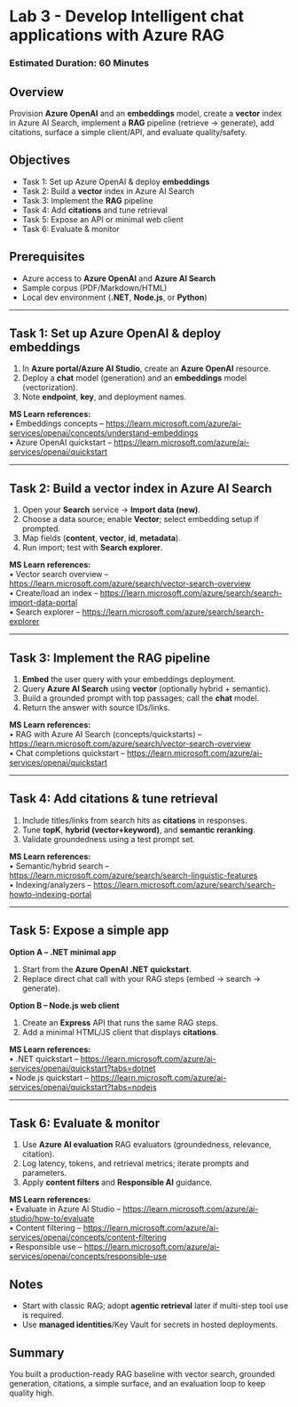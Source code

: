 # Lab 3 - Develop Intelligent chat applications with Azure RAG

### Estimated Duration: 60 Minutes

## Overview
Provision **Azure OpenAI** and an **embeddings** model, create a **vector** index in Azure AI Search, implement a **RAG** pipeline (retrieve → generate), add citations, surface a simple client/API, and evaluate quality/safety.

## Objectives
- Task 1: Set up Azure OpenAI & deploy **embeddings**  
- Task 2: Build a **vector** index in Azure AI Search  
- Task 3: Implement the **RAG** pipeline  
- Task 4: Add **citations** and tune retrieval  
- Task 5: Expose an API or minimal web client  
- Task 6: Evaluate & monitor

## Prerequisites
- Azure access to **Azure OpenAI** and **Azure AI Search**  
- Sample corpus (PDF/Markdown/HTML)  
- Local dev environment (**.NET**, **Node.js**, or **Python**)

---

## Task 1: Set up Azure OpenAI & deploy embeddings
1. In **Azure portal/Azure AI Studio**, create an **Azure OpenAI** resource.  
2. Deploy a **chat** model (generation) and an **embeddings** model (vectorization).  
3. Note **endpoint**, **key**, and deployment names.

**MS Learn references:**  
• Embeddings concepts – https://learn.microsoft.com/azure/ai-services/openai/concepts/understand-embeddings  
• Azure OpenAI quickstart – https://learn.microsoft.com/azure/ai-services/openai/quickstart

---

## Task 2: Build a vector index in Azure AI Search
1. Open your **Search** service → **Import data (new)**.  
2. Choose a data source; enable **Vector**; select embedding setup if prompted.  
3. Map fields (**content**, **vector**, **id**, **metadata**).  
4. Run import; test with **Search explorer**.

**MS Learn references:**  
• Vector search overview – https://learn.microsoft.com/azure/search/vector-search-overview  
• Create/load an index – https://learn.microsoft.com/azure/search/search-import-data-portal  
• Search explorer – https://learn.microsoft.com/azure/search/search-explorer

---

## Task 3: Implement the RAG pipeline
1. **Embed** the user query with your embeddings deployment.  
2. Query **Azure AI Search** using **vector** (optionally hybrid + semantic).  
3. Build a grounded prompt with top passages; call the **chat** model.  
4. Return the answer with source IDs/links.

**MS Learn references:**  
• RAG with Azure AI Search (concepts/quickstarts) – https://learn.microsoft.com/azure/search/vector-search-overview  
• Chat completions quickstart – https://learn.microsoft.com/azure/ai-services/openai/quickstart

---

## Task 4: Add citations & tune retrieval
1. Include titles/links from search hits as **citations** in responses.  
2. Tune **topK**, **hybrid (vector+keyword)**, and **semantic reranking**.  
3. Validate groundedness using a test prompt set.

**MS Learn references:**  
• Semantic/hybrid search – https://learn.microsoft.com/azure/search/search-linguistic-features  
• Indexing/analyzers – https://learn.microsoft.com/azure/search/search-howto-indexing-portal

---

## Task 5: Expose a simple app
**Option A – .NET minimal app**  
1. Start from the **Azure OpenAI .NET quickstart**.  
2. Replace direct chat call with your RAG steps (embed → search → generate).

**Option B – Node.js web client**  
1. Create an **Express** API that runs the same RAG steps.  
2. Add a minimal HTML/JS client that displays **citations**.

**MS Learn references:**  
• .NET quickstart – https://learn.microsoft.com/azure/ai-services/openai/quickstart?tabs=dotnet  
• Node.js quickstart – https://learn.microsoft.com/azure/ai-services/openai/quickstart?tabs=nodejs

---

## Task 6: Evaluate & monitor
1. Use **Azure AI evaluation** RAG evaluators (groundedness, relevance, citation).  
2. Log latency, tokens, and retrieval metrics; iterate prompts and parameters.  
3. Apply **content filters** and **Responsible AI** guidance.

**MS Learn references:**  
• Evaluate in Azure AI Studio – https://learn.microsoft.com/azure/ai-studio/how-to/evaluate  
• Content filtering – https://learn.microsoft.com/azure/ai-services/openai/concepts/content-filtering  
• Responsible use – https://learn.microsoft.com/azure/ai-services/openai/concepts/responsible-use

## Notes
- Start with classic RAG; adopt **agentic retrieval** later if multi-step tool use is required.  
- Use **managed identities**/Key Vault for secrets in hosted deployments.

<validation step="lab3-validate-rag" />

## Summary
You built a production-ready RAG baseline with vector search, grounded generation, citations, a simple surface, and an evaluation loop to keep quality high.

